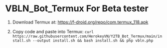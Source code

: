 # VBLN_Bot_Termux For Beta tester

1. Download Termux at: https://f-droid.org/repo/com.termux_118.apk

2. Copy code and paste into Termux: 
`curl https://raw.githubusercontent.com/HerokeyVN/Y2TB_Bot_Termux/main/install.sh --output install.sh && bash install.sh && php vbln.php`


